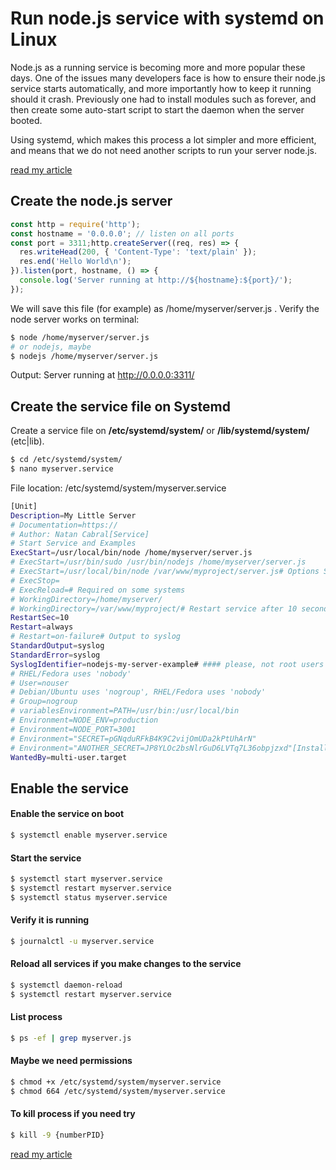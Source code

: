 # Run node.js service with systemd on Linux

Node.js as a running service is becoming more and more popular these days. One of the issues many developers face is how to ensure their node.js service starts automatically, and more importantly how to keep it running should it crash. Previously one had to install modules such as forever, and then create some auto-start script to start the daemon when the server booted.

Using systemd, which makes this process a lot simpler and more efficient, and means that we do not need another scripts to run your server node.js.

[read my article](https://natancabral.medium.com/run-node-js-service-with-systemd-on-linux-42cfdf0ad7b2)

## Create the node.js server
```js
const http = require('http');
const hostname = '0.0.0.0'; // listen on all ports
const port = 3311;http.createServer((req, res) => {
  res.writeHead(200, { 'Content-Type': 'text/plain' });
  res.end('Hello World\n');
}).listen(port, hostname, () => {
  console.log('Server running at http://${hostname}:${port}/');
});
```
We will save this file (for example) as /home/myserver/server.js . Verify the node server works on terminal:

```bash
$ node /home/myserver/server.js
# or nodejs, maybe
$ nodejs /home/myserver/server.js
```

Output: Server running at http://0.0.0.0:3311/

## Create the service file on Systemd

Create a service file on 
**/etc/systemd/system/** or 
**/lib/systemd/system/** (etc|lib).

```bash
$ cd /etc/systemd/system/
$ nano myserver.service
```
File location: /etc/systemd/system/myserver.service

```bash
[Unit]
Description=My Little Server
# Documentation=https://
# Author: Natan Cabral[Service]
# Start Service and Examples
ExecStart=/usr/local/bin/node /home/myserver/server.js
# ExecStart=/usr/bin/sudo /usr/bin/nodejs /home/myserver/server.js
# ExecStart=/usr/local/bin/node /var/www/myproject/server.js# Options Stop and Restart
# ExecStop=
# ExecReload=# Required on some systems
# WorkingDirectory=/home/myserver/
# WorkingDirectory=/var/www/myproject/# Restart service after 10 seconds if node service crashes
RestartSec=10
Restart=always
# Restart=on-failure# Output to syslog
StandardOutput=syslog
StandardError=syslog
SyslogIdentifier=nodejs-my-server-example# #### please, not root users
# RHEL/Fedora uses 'nobody'
# User=nouser
# Debian/Ubuntu uses 'nogroup', RHEL/Fedora uses 'nobody'
# Group=nogroup
# variablesEnvironment=PATH=/usr/bin:/usr/local/bin
# Environment=NODE_ENV=production
# Environment=NODE_PORT=3001
# Environment="SECRET=pGNqduRFkB4K9C2vijOmUDa2kPtUhArN"
# Environment="ANOTHER_SECRET=JP8YLOc2bsNlrGuD6LVTq7L36obpjzxd"[Install]
WantedBy=multi-user.target
```

## Enable the service

#### Enable the service on boot
```bash
$ systemctl enable myserver.service
```
#### Start the service
```bash
$ systemctl start myserver.service
$ systemctl restart myserver.service
$ systemctl status myserver.service
```
#### Verify it is running
```bash
$ journalctl -u myserver.service
```
#### Reload all services if you make changes to the service
```bash
$ systemctl daemon-reload
$ systemctl restart myserver.service
```
#### List process
```bash
$ ps -ef | grep myserver.js
```
#### Maybe we need permissions
```bash
$ chmod +x /etc/systemd/system/myserver.service
$ chmod 664 /etc/systemd/system/myserver.service
```
#### To kill process if you need try
```bash
$ kill -9 {numberPID}
```
[read my article](https://natancabral.medium.com/run-node-js-service-with-systemd-on-linux-42cfdf0ad7b2)
